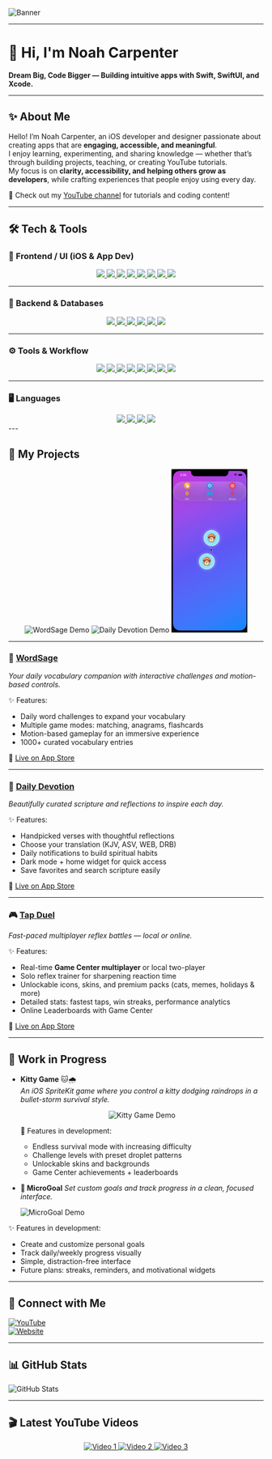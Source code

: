 <!-- ============================= -->
<!--          BANNER SECTION       -->
<!-- ============================= -->

![Banner](https://github.com/NDCSwift/Swift-Projects/blob/main/Screenshot%202025-09-25%20at%201.06.36%E2%80%AFPM.png?raw=true)

---

<!-- ============================= -->
<!--          INTRODUCTION         -->
<!-- ============================= -->

# 👋 Hi, I'm Noah Carpenter  
**Dream Big, Code Bigger — Building intuitive apps with Swift, SwiftUI, and Xcode.**

---

<!-- ============================= -->
<!--             ABOUT ME          -->
<!-- ============================= -->

## ✨ About Me  
Hello! I’m Noah Carpenter, an iOS developer and designer passionate about creating apps that are **engaging, accessible, and meaningful**.  
I enjoy learning, experimenting, and sharing knowledge — whether that’s through building projects, teaching, or creating YouTube tutorials.  
My focus is on **clarity, accessibility, and helping others grow as developers**, while crafting experiences that people enjoy using every day.  

🎥 Check out my [YouTube channel](https://www.youtube.com/@NoahDoesCoding97) for tutorials and coding content!  

---


<!-- ============================= -->
<!--         TECH & TOOLS          -->
<!-- ============================= -->

## 🛠️ Tech & Tools  

### 📱 Frontend / UI (iOS & App Dev)  
<div align="center">
  <a href="https://developer.apple.com/xcode/swiftui/">
    <img src="https://img.shields.io/badge/SwiftUI-orange?logo=swift&logoColor=white" />
  </a>
  <a href="https://developer.apple.com/documentation/uikit">
    <img src="https://img.shields.io/badge/UIKit-0A84FF?logo=apple&logoColor=white" />
  </a>
  <a href="https://developer.apple.com/xcode/swiftdata/">
    <img src="https://img.shields.io/badge/SwiftData-blue?logo=swift&logoColor=white" />
  </a>
  <a href="https://developer.apple.com/spritekit/">
    <img src="https://img.shields.io/badge/SpriteKit-FF2D55?logo=apple&logoColor=white" />
  </a>
  <a href="https://developer.apple.com/gamekit/">
    <img src="https://img.shields.io/badge/GameKit-purple?logo=apple&logoColor=white" />
  </a>
  <a href="https://developer.apple.com/av-foundation/">
    <img src="https://img.shields.io/badge/AVFoundation-0A84FF?logo=apple&logoColor=white" />
  </a>
  <a href="https://developer.apple.com/healthkit/">
    <img src="https://img.shields.io/badge/HealthKit-FF3B30?logo=apple&logoColor=white" />
  </a>
  <a href="https://developer.apple.com/documentation/storekit">
    <img src="https://img.shields.io/badge/StoreKit-5856D6?logo=apple&logoColor=white" />
  </a>
</div>

---

### 💾 Backend & Databases  
<div align="center">
  <a href="https://firebase.google.com/">
    <img src="https://img.shields.io/badge/Firebase-FFCA28?logo=firebase&logoColor=black" />
  </a>
  <a href="https://flask.palletsprojects.com/">
    <img src="https://img.shields.io/badge/Flask-000000?logo=flask&logoColor=white" />
  </a>
  <a href="https://www.sqlite.org/">
    <img src="https://img.shields.io/badge/SQLite-003B57?logo=sqlite&logoColor=white" />
  </a>
  <a href="https://realm.io/">
    <img src="https://img.shields.io/badge/Realm-39477F?logo=realm&logoColor=white" />
  </a>
  <a href="https://developer.apple.com/icloud/cloudkit/">
    <img src="https://img.shields.io/badge/CloudKit-0A84FF?logo=apple&logoColor=white" />
  </a>
  <a href="https://developer.apple.com/documentation/coredata">
    <img src="https://img.shields.io/badge/CoreData-FFCC00?logo=apple&logoColor=black" />
  </a>
</div>

---

### ⚙️ Tools & Workflow  
<div align="center">
  <a href="https://developer.apple.com/xcode/">
    <img src="https://img.shields.io/badge/Xcode-1575F9?logo=xcode&logoColor=white" />
  </a>
  <a href="https://developer.apple.com/xcode-cloud/">
    <img src="https://img.shields.io/badge/Xcode%20Cloud-0A84FF?logo=apple&logoColor=white" />
  </a>
  <a href="https://developer.apple.com/testflight/">
    <img src="https://img.shields.io/badge/TestFlight-0A84FF?logo=apple&logoColor=white" />
  </a>
  <a href="https://git-scm.com/">
    <img src="https://img.shields.io/badge/Git-F05032?logo=git&logoColor=white" />
  </a>
  <a href="https://github.com/">
    <img src="https://img.shields.io/badge/GitHub-181717?logo=github&logoColor=white" />
  </a>
  <a href="https://code.visualstudio.com/">
    <img src="https://img.shields.io/badge/VS%20Code-007ACC?logo=visualstudiocode&logoColor=white" />
  </a>
  <a href="https://www.figma.com/">
    <img src="https://img.shields.io/badge/Figma-F24E1E?logo=figma&logoColor=white" />
  </a>
  <a href="https://www.apple.com/keynote/">
    <img src="https://img.shields.io/badge/Keynote-0066CC?logo=apple&logoColor=white" />
  </a>
</div>

---

### 🖥️ Languages  
<div align="center">
  <a href="https://developer.apple.com/swift/">
    <img src="https://img.shields.io/badge/Swift-FA7343?logo=swift&logoColor=white" />
  </a>
  <a href="https://learn.microsoft.com/en-us/dotnet/csharp/">
    <img src="https://img.shields.io/badge/C%23-239120?logo=csharp&logoColor=white" />
  </a>
  <a href="https://www.python.org/">
    <img src="https://img.shields.io/badge/Python-3776AB?logo=python&logoColor=white" />
  </a>
  <a href="https://unity.com/">
    <img src="https://img.shields.io/badge/Unity-000000?logo=unity&logoColor=white" />
  </a>
</div>
---

<!-- ============================= -->
<!--           MY PROJECTS         -->
<!-- ============================= -->

## 🚀 My Projects  

<p align="center">
  <img src="https://github.com/NDCSwift/Swift-Projects/blob/main/docs/screens/WSGif.gif?raw=true" width="150" alt="WordSage Demo"/>
  <img src="https://github.com/NDCSwift/Swift-Projects/blob/main/docs/screens/DDGif.gif?raw=true" width="150" alt="Daily Devotion Demo"/>
  <img src="https://github.com/NDCSwift/Swift-Projects/blob/main/docs/screens/TDGif.gif?raw=true" width="150" alt="Tap Duel Demo"/>
</p>

---

### 📘 [WordSage](https://apps.apple.com/ca/app/wordsage/id6683296823)  
_Your daily vocabulary companion with interactive challenges and motion-based controls._  

✨ Features:  
- Daily word challenges to expand your vocabulary  
- Multiple game modes: matching, anagrams, flashcards  
- Motion-based gameplay for an immersive experience  
- 1000+ curated vocabulary entries  

🔗 [Live on App Store](https://apps.apple.com/ca/app/wordsage/id6683296823)  

---

### 📖 [Daily Devotion](https://apps.apple.com/ca/app/daily-devotions/id6744182819)  
_Beautifully curated scripture and reflections to inspire each day._  

✨ Features:  
- Handpicked verses with thoughtful reflections  
- Choose your translation (KJV, ASV, WEB, DRB)  
- Daily notifications to build spiritual habits  
- Dark mode + home widget for quick access  
- Save favorites and search scripture easily  

🔗 [Live on App Store](https://apps.apple.com/ca/app/daily-devotions/id6744182819)  

---

### 🎮 [Tap Duel](https://apps.apple.com/us/app/tap-duel/id6746076055)  
_Fast-paced multiplayer reflex battles — local or online._  

✨ Features:  
- Real-time **Game Center multiplayer** or local two-player  
- Solo reflex trainer for sharpening reaction time  
- Unlockable icons, skins, and premium packs (cats, memes, holidays & more)  
- Detailed stats: fastest taps, win streaks, performance analytics  
- Online Leaderboards with Game Center

🔗 [Live on App Store](https://apps.apple.com/us/app/tap-duel/id6746076055)  

---

<!-- ============================= -->
<!--           WIP PROJECTS        -->
<!-- ============================= -->

## 🧪 Work in Progress  

- **Kitty Game** 🐱🌧️  
  _An iOS SpriteKit game where you control a kitty dodging raindrops in a bullet-storm survival style._  

  <p align="center">
    <img src="https://github.com/NDCSwift/Swift-Projects/blob/main/docs/screens/KittyGameGif.gif?raw=true" width="400" alt="Kitty Game Demo"/>
  </p>

  🚧 Features in development:  
  - Endless survival mode with increasing difficulty  
  - Challenge levels with preset droplet patterns  
  - Unlockable skins and backgrounds  
  - Game Center achievements + leaderboards
 
 - **🎯 MicroGoal** 
_Set custom goals and track progress in a clean, focused interface._  

    <p align="left">
    <img src="https://github.com/NDCSwift/Swift-Projects/blob/main/docs/screens/MGGif.gif?raw=true" width="100" alt="MicroGoal Demo"/>
  </p>

✨ Features in development:  
- Create and customize personal goals  
- Track daily/weekly progress visually  
- Simple, distraction-free interface  
- Future plans: streaks, reminders, and motivational widgets  

---

<!-- ============================= -->
<!--          CONNECT WITH ME      -->
<!-- ============================= -->

## 🤝 Connect with Me  

[![YouTube](https://img.shields.io/badge/YouTube-FF0000?logo=youtube&logoColor=white)](https://www.youtube.com/@NoahDoesCoding97)  
[![Website](https://img.shields.io/badge/Website-000000?logo=About.me&logoColor=white)](https://ndcswift.github.io/Swift-Projects/)  

---


<!-- ============================= -->
<!--           GITHUB STATS        -->
<!-- ============================= -->

## 📊 GitHub Stats  

![GitHub Stats](https://github-readme-stats.vercel.app/api?username=NDCSwift&show_icons=true&theme=tokyonight)

---

<!-- ============================= -->
<!--         YOUTUBE LATEST        -->
<!-- ============================= -->

## 🎬 Latest YouTube Videos  

<div align="center">

<a href="https://youtu.be/2Q-iM1MXIbs">
  <img src="https://img.youtube.com/vi/2Q-iM1MXIbs/0.jpg" width="30%" alt="Video 1"/>
</a>
<a href="https://youtu.be/jANfmTbiDLc">
  <img src="https://img.youtube.com/vi/jANfmTbiDLc/0.jpg" width="30%" alt="Video 2"/>
</a>
<a href="https://youtu.be/1UM8AyFGO_c">
  <img src="https://img.youtube.com/vi/1UM8AyFGO_c/0.jpg" width="30%" alt="Video 3"/>
</a>

</div>
